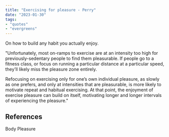 ```yaml
---
title: "Exercising for pleasure - Perry"
date: "2023-01-30"
tags:
- "quotes"
- "evergreens"
---
```


On how to build any habit you actually enjoy.

"Unfortunately, most on-ramps to exercise are at an intensity too high for previously-sedentary people to find them pleasurable. If people go to a fitness class, or focus on running a particular distance at a particular speed, they’ll likely miss the pleasure zone entirely.

Refocusing on exercising only for one’s own individual pleasure, as slowly as one prefers, and only at intensities that are pleasurable, is more likely to motivate repeat and habitual exercising. At that point, the enjoyment of exercise pleasure can build on itself, motivating longer and longer intervals of experiencing the pleasure."

## References

Body Pleasure​